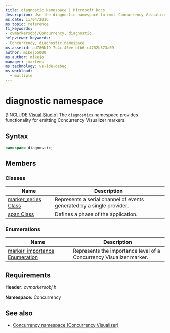 ```yaml
---
title: diagnostic Namespace | Microsoft Docs
description: Use the diagnostic namespace to emit Concurrency Visualizer markers. The diagnostic namespace is a member of the Concurrency namespace.
ms.date: 11/04/2016
ms.topic: reference
f1_keywords: 
- cvmarkersobj/Concurrency, diagnostic
helpviewer_keywords: 
- Concurrency, diagnostic namespace
ms.assetid: ad786b19-7c4c-46ee-bfb6-c4752b373a09
author: mikejo5000
ms.author: mikejo
manager: jmartens
ms.technology: vs-ide-debug
ms.workload: 
  - multiple
---
```

# diagnostic namespace

 [!INCLUDE [Visual Studio](~/includes/applies-to-version/vs-windows-only.md)]
The `diagnostics` namespace provides functionality for emitting Concurrency Visualizer markers.

## Syntax

```cpp
namespace diagnostic;
```

## Members

### Classes

|Name|Description|
|----------|-----------------|
|[marker_series Class](../profiling/marker-series-class.md)|Represents a serial channel of events generated by a single provider.|
|[span Class](../profiling/span-class.md)|Defines a phase of the application.|

### Enumerations

|Name|Description|
|----------|-----------------|
|[marker_importance Enumeration](../profiling/marker-importance-enumeration.md)|Represents the importance level of a Concurrency Visualizer marker.|

## Requirements
 **Header:** *cvmarkersobj.h*

 **Namespace:** Concurrency

## See also
- [Concurrency namespace (Concurrency Visualizer)](../profiling/concurrency-namespace-concurrency-visualizer.md)